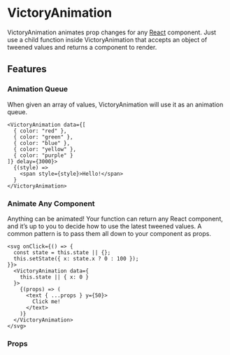 VictoryAnimation
================

VictoryAnimation animates prop changes for any [React](https://github.com/facebook/react) component. Just use a child function inside VictoryAnimation that accepts an object of tweened values and returns a component to render.

## Features

### Animation Queue

When given an array of values, VictoryAnimation will use it as an animation queue.

```playground
<VictoryAnimation data={[
  { color: "red" },
  { color: "green" },
  { color: "blue" },
  { color: "yellow" },
  { color: "purple" }
]} delay={3000}>
  {(style) =>
    <span style={style}>Hello!</span>
  }
</VictoryAnimation>
```

### Animate Any Component

Anything can be animated! Your function can return any React component, and it’s up to you to decide how to use the latest tweened values. A common pattern is to pass them all down to your component as props.

```playground
<svg onClick={() => {
  const state = this.state || {};
  this.setState({ x: state.x ? 0 : 100 });
}}>
  <VictoryAnimation data={
    this.state || { x: 0 }
  }>
    {(props) => (
      <text { ...props } y={50}>
        Click me!
      </text>
    )}
  </VictoryAnimation>
</svg>
```

### Props
